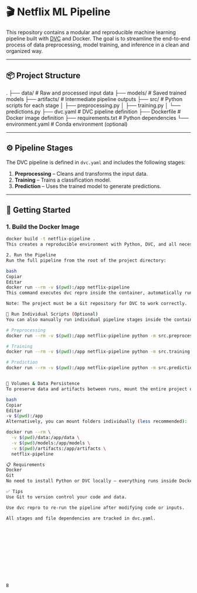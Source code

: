 # 🎬 Netflix ML Pipeline

This repository contains a modular and reproducible machine learning pipeline built with [DVC](https://dvc.org/) and Docker. The goal is to streamline the end-to-end process of data preprocessing, model training, and inference in a clean and organized way.

---

## 📦 Project Structure

.
├── data/ # Raw and processed input data
├── models/ # Saved trained models
├── artifacts/ # Intermediate pipeline outputs
├── src/ # Python scripts for each stage
│ ├── preprocessing.py
│ ├── training.py
│ └── predictions.py
├── dvc.yaml # DVC pipeline definition
├── Dockerfile # Docker image definition
├── requirements.txt # Python dependencies
└── environment.yaml # Conda environment (optional)


---

## ⚙️ Pipeline Stages

The DVC pipeline is defined in `dvc.yaml` and includes the following stages:

1. **Preprocessing** – Cleans and transforms the input data.
2. **Training** – Trains a classification model.
3. **Prediction** – Uses the trained model to generate predictions.

---

## 🚀 Getting Started

### 1. Build the Docker Image

```bash
docker build -t netflix-pipeline .
This creates a reproducible environment with Python, DVC, and all necessary dependencies.

2. Run the Pipeline
Run the full pipeline from the root of the project directory:

bash
Copiar
Editar
docker run --rm -v $(pwd):/app netflix-pipeline
This command executes dvc repro inside the container, automatically running the pipeline stages as needed.

Note: The project must be a Git repository for DVC to work correctly.

🧪 Run Individual Scripts (Optional)
You can also manually run individual pipeline stages inside the container:

# Preprocessing
docker run --rm -v $(pwd):/app netflix-pipeline python -m src.preprocessing

# Training
docker run --rm -v $(pwd):/app netflix-pipeline python -m src.training

# Prediction
docker run --rm -v $(pwd):/app netflix-pipeline python -m src.predictions


📁 Volumes & Data Persistence
To preserve data and artifacts between runs, mount the entire project directory using:

bash
Copiar
Editar
-v $(pwd):/app
Alternatively, you can mount folders individually (less recommended):

docker run --rm \
  -v $(pwd)/data:/app/data \
  -v $(pwd)/models:/app/models \
  -v $(pwd)/artifacts:/app/artifacts \
  netflix-pipeline

📋 Requirements
Docker
Git
No need to install Python or DVC locally — everything runs inside Docker

✅ Tips
Use Git to version control your code and data.

Use dvc repro to re-run the pipeline after modifying code or inputs.

All stages and file dependencies are tracked in dvc.yaml.












B